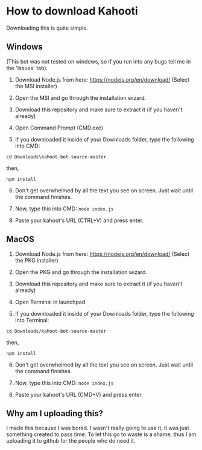# How to download Kahooti
Downloading this is quite simple.

## Windows
(This bot was not tested on windows, so if you run into any bugs tell me in the 'Issues' tab).

1. Download Node.js from here: https://nodejs.org/en/download/ (Select the MSI installer)

2. Open the MSI and go through the installation wizard.

3. Download this repository and make sure to extract it (if you haven't already)

4. Open Command Prompt (CMD.exe) 

5. If you downloaded it inside of your Downloads folder, type the following into CMD: 

`cd Downloads\kahoot-bot-source-master`

then,

`npm install`

6. Don't get overwhelmed by all the text you see on screen. Just wait until the command finishes.

7. Now, type this into CMD:
`node index.js`

8. Paste your kahoot's URL (CTRL+V) and press enter.

## MacOS

1. Download Node.js from here: https://nodejs.org/en/download/ (Select the PKG installer)

2. Open the PKG and go through the installation wizard.

3. Download this repository and make sure to extract it (if you haven't already)

4. Open Terminal in launchpad

5. If you downloaded it inside of your Downloads folder, type the following into Terminal: 

`cd Downloads/kahoot-bot-source-master`

then,

`npm install`

6. Don't get overwhelmed by all the text you see on screen. Just wait until the command finishes.

7. Now, type this into CMD:
`node index.js`

8. Paste your kahoot's URL (CMD+V) and press enter.

## Why am I uploading this?
I made this because I was bored. I wasn't really going to use it, it was just something created to pass time. To let this go to waste is a shame, thus I am uploading it to github for the people who do need it.
